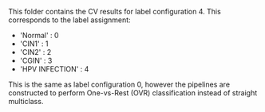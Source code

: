 This folder contains the CV results for label configuration 4. This corresponds to the label assignment:
- 'Normal' : 0
- 'CIN1' : 1
- 'CIN2' : 2
- 'CGIN' : 3
- 'HPV INFECTION' : 4

This is the same as label configuration 0, however the pipelines are constructed to perform One-vs-Rest (OVR) classification instead of straight multiclass.
